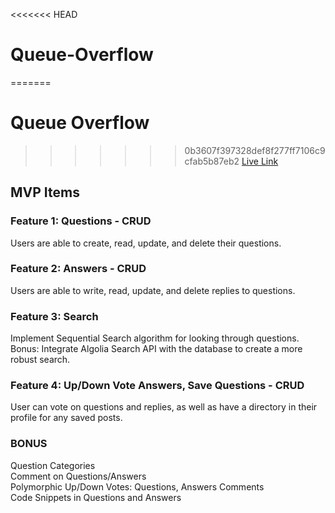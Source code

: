 <<<<<<< HEAD
# Queue-Overflow
=======
# Queue Overflow
>>>>>>> 0b3607f397328def8f277ff7106c9cfab5b87eb2
[Live Link](https://flow-over-stack-3000.herokuapp.com/)
## MVP Items
### Feature 1: Questions - CRUD

  Users are able to create, read, update, and delete their questions.
  
### Feature 2: Answers - CRUD

  Users are able to write, read, update, and delete replies to questions.
  
### Feature 3: Search 

  Implement Sequential Search algorithm for looking through questions. 
  Bonus: Integrate Algolia Search API with the database to create a more robust search.
  
### Feature 4: Up/Down Vote Answers, Save Questions - CRUD

  User can vote on questions and replies, as well as have a directory in their profile for any saved posts.
  
### BONUS
Question Categories\
Comment on Questions/Answers\
Polymorphic Up/Down Votes: Questions, Answers Comments\
Code Snippets in Questions and Answers
